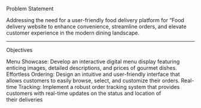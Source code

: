 Problem Statement

Addressing the need for a user-friendly food delivery platform for “Food delivery website to
enhance convenience, streamline orders, and elevate customer experience in the modern dining 
landscape.

-----------------------------------------------------------------------------------------------------------------------------------------------------------------------------------
Objectives

Menu Showcase: Develop an interactive digital menu display featuring enticing images, detailed 
descriptions, and prices of gourmet dishes.
Effortless Ordering: Design an intuitive and user-friendly interface that allows customers to 
easily browse, select, and customize their orders.
Real-time Tracking: Implement a robust order tracking system that provides customers
with real-time updates on the status and location of their deliveries
